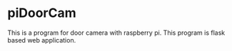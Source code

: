 # piDoorCam
This is a program for door camera with raspberry pi. This program is flask based web application.